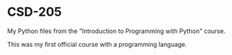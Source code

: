 # CSD-205
My Python files from the "Introduction to Programming with Python" course.

This was my first official course with a programming language. 
